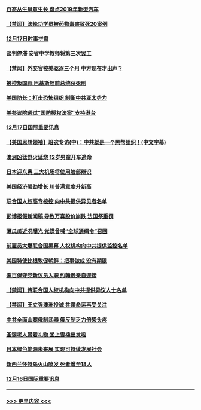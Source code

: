 #### [百态丛生肆意生长 盘点2019年新型汽车](../pages/prog202/a102731663.md?t=12180844) 
#### [【禁闻】法轮功学员被药物毒害致死20案例](../pages/prog202/a102731648.md?t=12180844) 
#### [12月17日时事拼盘](../pages/prog202/a102731589.md?t=12180844) 
#### [谈判停滞 安省中学教师将第三次罢工](../pages/prog202/a102731565.md?t=12180844) 
#### [【禁闻】外交官被美驱逐三个月 中方现在才出声？](../pages/prog202/a102731548.md?t=12180844) 
#### [被控叛国罪 巴基斯坦前总统获死刑](../pages/prog202/a102731435.md?t=12180844) 
#### [美国防长：打击恐怖组织 制衡中共亚太势力](../pages/prog202/a102731419.md?t=12180844) 
#### [美参议院通过“国防授权法案”支持港台](../pages/prog202/a102731407.md?t=12180844) 
#### [12月17日国际重要讯息](../pages/prog202/a102731240.md?t=12180844) 
#### [【美国思想领袖】班农专访(中)：中共就是一个黑帮组织！(中文字幕)](../pages/prog202/a102729959.md?t=12180844) 
#### [澳洲凶猛野火延烧 12岁男童开车逃命](../pages/prog202/a102731181.md?t=12180844) 
#### [日本迎东奥 三大机场将使用脸部辨识](../pages/prog202/a102731092.md?t=12180844) 
#### [美国经济强劲增长 川普满意度升新高](../pages/prog202/a102731052.md?t=12180844) 
#### [联合国人权高专被控 向中共提供异见者名单](../pages/prog202/a102731045.md?t=12180844) 
#### [彭博报假新闻稿 导致万喜股价崩跌 法国祭重罚](../pages/prog202/a102730937.md?t=12180844) 
#### [薄瓜瓜近况曝光 党媒曾喊“全球通缉令”召回](../pages/prog202/a102730850.md?t=12180844) 
#### [前雇员大爆联合国黑幕 人权机构向中共提供监控名单](../pages/prog202/a102730609.md?t=12180844) 
#### [美国特使比根敦促朝鲜：把事做成 没有期限](../pages/prog202/a102730625.md?t=12180844) 
#### [逾百保守党新议员入职  约翰逊亲自迎接](../pages/prog202/a102730778.md?t=12180844) 
#### [【禁闻】传联合国人权机构向中共提供异议人士名单](../pages/prog202/a102730747.md?t=12180844) 
#### [【禁闻】王立强澳洲投诚 共谍命运再受关注](../pages/prog202/a102730693.md?t=12180844) 
#### [中共全面山寨俄制武器 俄反制乏力倍感头疼](../pages/prog202/a102730668.md?t=12180844) 
#### [圣诞老人带着礼物 坐上雪橇出发啦](../pages/prog202/a102730635.md?t=12180844) 
#### [日本绿色能源未来展 实现可持续发展社会](../pages/prog202/a102730564.md?t=12180844) 
#### [新西兰怀特岛火山喷发 死者增至18人](../pages/prog202/a102730589.md?t=12180844) 
#### [12月16日国际重要讯息](../pages/prog202/a102730413.md?t=12180844) 

----
#### [ >>> 更早内容 <<< ](../indexes/prog202-earlier.md)
